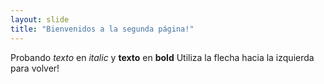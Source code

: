 ```yaml
---
layout: slide
title: "Bienvenidos a la segunda página!"
---
```

Probando *texto* en *italic* y **texto** en **bold**
Utiliza la flecha hacia la izquierda para volver!
